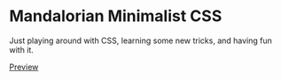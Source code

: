 # Mandalorian Minimalist CSS

Just playing around with CSS, learning some new tricks, and having fun with it.

[Preview](preview.png)